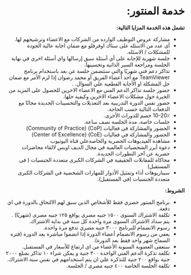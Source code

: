 <div dir="rtl">

# خدمة المنتور:

**تشمل هذه الخدمة المزايا التالية:**

- مشاركة عروض التوظيف الوارده من الشركات مع الاعضاء وترشيحهم لها.
- أى عدد من الاسئله على ستاك اوفرفلو مع ضمان اجابة عالية الجودة للمشكلات / الاسئله.
- جلسة شهرية للإجابة على أي أسئلة سبق إرسالها واي أسئلة اخري في نهاية الجلسة ومراجعة السير الذاتية وتحسينها. 
- تذاكر دعم فني شهريًا والتي ستتضمن جلسة عن بعد باستخدام برنامج TeamViewer مع أحد أعضاء الفريق أو محمد رضوان إذا لزم الأمر مع ضمان حل المشكلة او الأجابة القطعية علي السؤال. .
- حضور جلسة تذاكر الدعم الفني مع الاعضاء الاخرين للحصول على المزيد من الخبرة حول مشكلات الاعضاء الاخرين وكيفية حلها.
- حضور نفس الدورة التدريبية بعد التعديلات والتحسينات الجديدة مجانًا مع الدفعات التالية حسب الحاجة. 
- 10-20٪ خصم للدورات الأخرى.
- جلسات خاصة، مدة الجلسة نصف ساعة.  
- الحضور والمشاركة في فعاليات (CoP) (Community of Practice) 
- الحضور والمشاركة في فعاليات (CoE) (Center of Excellence) 
- مشاهدة الفيديوهات الحصرية والخاصةعلي قناة اليوتيوب
-  دعوة أبرز الشخصيات العالمية في مجال الديف اوبس لالقاء محاضرات حصرية عن آخر التطورات الجديدة. 
- محاكاة للمقابلات الحقيقية في الشركات الكبرى متعددة الجنسيات ( فى المستقبل)
- سيناريوهات أداء وتمثيل الأدوار للمهارات الشخصية في الشركات الكبرى متعددة الجنسيات (فى المستقبل).


**الشروط:**

- برنامج المنتور حصري فقط  للأشخاص الذين سبق لهم الالتحاق بالدورة في اي دفعة. 
- تكلفة الاشتراك السنوى  ١٥٠٠ جنيه مصرى  بواقع ١٢٥ جنيه مصرى (شهريًا) .
- يتم سداد الاشتراك السنوى مرة واحدة كل سنة في بداية الاشتراك.
- رسوم الانضمام للبرنامج ٣٠٠٠ جنيه مصري تدفع مرة واحدة.
- يعفي من رسوم الانضمام أعضاء الدورة إذا انضموا مباشرة بعد الدورة (فتره السماح شهر واحد فقط بعد الدورة).
- ستعفى العضوية السنوية الأعضاء من اي ارتفاع للأسعار في المستقبل.
- تكلفة تذكرة الدعم الفني الواحدة ٣٠٠ جنية و يمكن شراء ١٠ تذاكر بمبلغ ٢٠٠٠ جنية بواقع ٢٠٠ جنية للتذكرة علي ان يتم استخدامهم في نفس سنة الاشتراك. 
- تكلفة الجلسة الخاصة ٤٠٠ جنيه مصرى / الجلسة.


</div>
